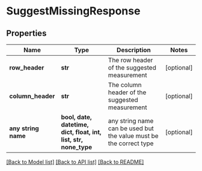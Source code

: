 # SuggestMissingResponse


## Properties
Name | Type | Description | Notes
------------ | ------------- | ------------- | -------------
**row_header** | **str** | The row header of the suggested measurement | [optional] 
**column_header** | **str** | The column header of the suggested measurement | [optional] 
**any string name** | **bool, date, datetime, dict, float, int, list, str, none_type** | any string name can be used but the value must be the correct type | [optional]

[[Back to Model list]](../README.md#documentation-for-models) [[Back to API list]](../README.md#documentation-for-api-endpoints) [[Back to README]](../README.md)


